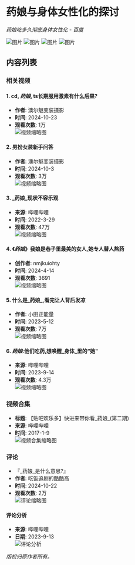 # 药娘与身体女性化的探讨

_药娘吃多久彻底身体女性化 - 百度_

![图片](https://psstatic.cdn.bcebos.com/basics/wise_global/searchbox/1_1726315824000.png)
![图片](https://psstatic.cdn.bcebos.com/basics/wise_global/searchbox/3_1726311380000.png)
![图片](https://psstatic.cdn.bcebos.com/basics/wise_global/searchbox/2_1726310931000.png)
![图片](https://psstatic.cdn.bcebos.com/basics/wise_global/searchbox/1_1726315824000.png)

## 内容列表

### 相关视频

#### 1. cd, _药娘_, ts长期服用激素有什么后果?
- **作者**: 澳尔魅变装摄影  
- **时间**: 2024-10-23  
- **观看次数**: 1万  
![视频缩略图](https://t15.baidu.com/it/u=3645883669,3849269293&fm=225&app=113&size=f585,784&n=0&f=JPEG&fmt=auto?s=52184C22563C5F881451EAC60300C0BD&sec=1737651600&t=b82153d223ca3cce0df770afd7ab0180)  

#### 2. 男扮女装新手问答
- **作者**: 澳尔魅变装摄影  
- **时间**: 2024-10-3  
- **观看次数**: 3万  
![视频缩略图](https://t15.baidu.com/it/u=3591669897,552232765&fm=254&app=121&size=f585,784&n=0&f=JPEG&fmt=auto?s=54231275CA82576410917FAB0300A004&sec=1737651600&t=870dad67f6a92c01c99a4345cfc85db3)  

#### 3. _药娘_现状不容乐观
- **来源**: 哔哩哔哩  
- **时间**: 2022-3-29  
- **观看次数**: 47万  
![视频缩略图](https://t15.baidu.com/it/u=1381889112,610980112&fm=254&app=124&size=f585,784&n=0&f=JPEG&fmt=auto?s=FF80ED0510713F9A20386DA3030070A2&sec=1737651600&t=769f56feaaecd8c166e310115a5cb348)

#### 4. 《_药娘_》我娘是巷子里最美的女人,她专人替人熬药
- **创作者**: nmjkuiohty  
- **时间**: 2024-4-14  
- **观看次数**: 3691  
![视频缩略图](https://t15.baidu.com/it/u=3325855414,4272710029&fm=225&app=113&size=f585,329&n=0&f=JPEG&fmt=auto?s=419913D79A8930D29129093503005063&sec=1737651600&t=3c41e6e697bde04c52495b87cd0996c1)

#### 5. 什么是_药娘_,看完让人背后发凉
- **作者**: 小田正能量  
- **时间**: 2023-5-12  
- **观看次数**: 7万  
![视频缩略图](https://t15.baidu.com/it/u=3629163851,4224469414&fm=220&app=103&size=f585,329&n=0&f=JPEG&fmt=auto?sec=1737651600&t=e65d5d8ad9d586dd5ec53ec3eb244b5d)

#### 6. _药娘_:他们吃药,想唤醒_身体_里的“她"
- **来源**: 哔哩哔哩  
- **时间**: 2023-9-14  
- **观看次数**: 4.3万  
![视频缩略图](https://t15.baidu.com/it/u=12746564408988897683,10408175433875544980&fm=3008&app=3011&size=f462,261&n=0&f=JPEG&fmt=auto?sec=1737651600&t=98dd95adb304bf10d01c03c3312de022)

### 视频合集
- **标题**: 【贴吧欢乐多】快进来带你看_药娘_(第二期)  
- **来源**: 哔哩哔哩  
- **时间**: 2017-1-9  
![视频合集缩略图](https://t13.baidu.com/it/u=500172848,1054356139&fm=225&app=113&size=f585,329&n=0&f=JPEG&fmt=auto?s=DB91F1A212E084EF1401E18C03009086&sec=1737651600&t=6e999eed859473301aacdc421ec499c0)  

### 评论
- 『_药娘_是什么意思?』  
- **作者**: 吃饭追剧的酷酷高  
- **时间**: 2024-10-22  
- **观看次数**: 2万  
![评论缩略图](https://t13.baidu.com/it/u=2379807692,3776478545&fm=225&app=113&size=f585,329&n=0&f=JPEG&fmt=auto?s=64101C9A1065930D67A8A1F703001021&sec=1737651600&t=c52af96382c11993537e06abf143b82c)

#### 评论分析
- **来源**: 哔哩哔哩  
- **日期**: 2023-9-13  
![评论分析](https://t13.baidu.com/it/u=500172848,1054356139&fm=225&app=113&size=f585,329&n=0&f=JPEG&fmt=auto?s=DB91F1A212E084EF1401E18C03009086&sec=1737651600&t=6e999eed859473301aacdc421ec499c0)

_版权归原作者所有。_